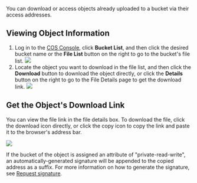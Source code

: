 You can download or access objects already uploaded to a bucket via their access addresses.

## Viewing Object Information

1. Log in to the [COS Console](https://intl.cloud.tencent.com/login), click **Bucket List**, and then click the desired bucket name or the **File List** button on the right to go to the bucket's file list.
   ![](https://main.qcloudimg.com/raw/695c2f7e68ef417a9f1a0809fcd804fc.png)
2. Locate the object you want to download in the file list, and then click the **Download** button to download the object directly, or click the **Details** button on the right to go to the File Details page to get the download link.
   ![](https://main.qcloudimg.com/raw/2415234380f492d60d0aceb2ec5c3091.png)

## Get the Object's Download Link

You can view the file link in the file details box. To download the file, click the download icon directly, or click the copy icon to copy the link and paste it to the browser's address bar.

![](https://main.qcloudimg.com/raw/bea975260e49e56e33f7c263bf3751f0.png)

If the bucket of the object is assigned an attribute of "private-read-write", an automatically-generated signature will be appended to the copied address as a suffix. For more information on how to generate the signature, see [Request signature](https://intl.cloud.tencent.com/document/product/436/7778).
